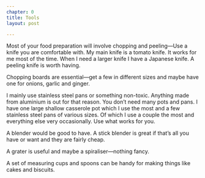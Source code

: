 ```yaml
---
chapter: 0
title: Tools
layout: post

---
```

Most of your food preparation will involve chopping and peeling—Use a knife you are comfortable with. My main knife is a tomato knife. It works for me most of the time. When I need a larger knife I have a Japanese knife. A peeling knife is worth having.

Chopping boards are essential—get a few in different sizes and maybe have one for onions, garlic and ginger.

I mainly use stainless steel pans or something non-toxic. Anything made from aluminium is out for that reason. You don’t need many pots and pans. I have one large shallow casserole pot which I use the most and a few stainless steel pans of various sizes. Of which I use a couple the most and everything else very occasionally. Use what works for you.

A blender would be good to have. A stick blender is great if that’s all you have or want and they are fairly cheap.

A grater is useful and maybe a spiraliser—nothing fancy.

A set of measuring cups and spoons can be handy for making things like cakes and biscuits.